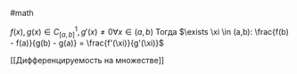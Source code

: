 #math 

$f(x), g(x) \in C^1_{[a,b]}, g'(x) \neq 0 \forall x \in (a, b)$
Тогда $\exists \xi \in (a,b): \frac{f(b) - f(a)}{g(b) - g(a)} = \frac{f'(\xi)}{g'(\xi)}$

[[Дифференцируемость на множестве]]